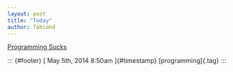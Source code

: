 ```yaml
---
layout: post
title: "Today"
author: fabiand
---
```



[Programming
Sucks](%20https://t.umblr.com/redirect?z=http%3A%2F%2Fstilldrinking.org%2Fprogramming-sucks&t=MGNiZDQ1YWUwN2FiNzllYzhkYzYyYzA5Y2EwODZjNzk4OWEwZTk5NixrQjZ2MDIyVQ%3D%3D&b=t%3Af-JKqRHWTpWK1DKXwqj3Yg&p=https%3A%2F%2Fdummdida.tumblr.com%2Fpost%2F84805531665%2Fprogramming-sucks&m=1)

::: {#footer}
[ May 5th, 2014 8:50am ]{#timestamp} [programming]{.tag}
:::
